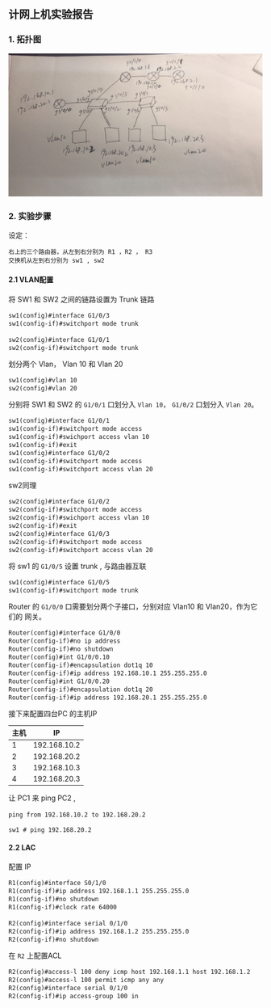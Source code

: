 ## 计网上机实验报告

### 1. 拓扑图

![æåææ.jpg](https://github.com/CaesarRoot/Mango/blob/master/%E6%89%8B%E5%86%99%E6%8B%93%E6%89%91.jpg?raw=true)



### 2. 实验步骤

设定：

```
右上的三个路由器，从左到右分别为 R1 ，R2 ， R3
交换机从左到右分别为 sw1 , sw2
```



#### 2.1 VLAN配置

将 SW1 和 SW2 之间的链路设置为 Trunk 链路

```
sw1(config)#interface G1/0/3
sw1(config-if)#switchport mode trunk

sw2(config)#interface G1/0/1
sw2(config-if)#switchport mode trunk
```

划分两个 Vlan， Vlan 10 和 Vlan 20

```
sw1(config)#vlan 10
sw2(config)#vlan 20
```

分别将 SW1 和 SW2 的 `G1/0/1` 口划分入 `Vlan 10`， `G1/0/2` 口划分入 `Vlan 20`。

```
sw1(config)#interface G1/0/1
sw1(config-if)#switchport mode access
sw1(config-if)#swichport access vlan 10
sw1(config-if)#exit
sw1(config)#interface G1/0/2
sw1(config-if)#switchport mode access
sw1(config-if)#switchport access vlan 20
```

sw2同理 

```
sw2(config)#interface G1/0/2
sw2(config-if)#switchport mode access
sw2(config-if)#swichport access vlan 10
sw2(config-if)#exit
sw2(config)#interface G1/0/3
sw2(config-if)#switchport mode access
sw2(config-if)#switchport access vlan 20
```

将 sw1 的 `G1/0/5` 设置 trunk , 与路由器互联

```
sw1(config)#interface G1/0/5
sw1(config-if)#switchport mode trunk
```

Router 的 `G1/0/0` 口需要划分两个子接口，分别对应 Vlan10 和 Vlan20，作为它们的
网关。

```
Router(config)#interface G1/0/0
Router(config-if)#no ip address
Router(config-if)#no shutdown
Router(config)#int G1/0/0.10
Router(config-if)#encapsulation dot1q 10
Router(config-if)#ip address 192.168.10.1 255.255.255.0
Router(config)#int G1/0/0.20
Router(config-if)#encapsulation dot1q 20
Router(config-if)#ip address 192.168.20.1 255.255.255.0
```

接下来配置四台PC 的主机IP

| 主机 | IP           |
| ---- | ------------ |
| 1    | 192.168.10.2 |
| 2    | 192.168.20.2 |
| 3    | 192.168.10.3 |
| 4    | 192.168.20.3 |

让 PC1 来 ping PC2 , 

`ping from 192.168.10.2 to 192.168.20.2`

```
sw1 # ping 192.168.20.2
```

#### 2.2 LAC

配置 IP

```
R1(config)#interface S0/1/0
R1(config-if)#ip address 192.168.1.1 255.255.255.0
R1(config-if)#no shutdown
R1(config-if)#clock rate 64000

R2(config)#interface serial 0/1/0
R2(config-if)#ip address 192.168.1.2 255.255.255.0
R2(config-if)#no shutdown
```

在 `R2` 上配置ACL

```
R2(config)#access-l 100 deny icmp host 192.168.1.1 host 192.168.1.2
R2(config)#access-l 100 permit icmp any any
R2(config)#interface serial 0/1/0
R2(config-if)#ip access-group 100 in
```

